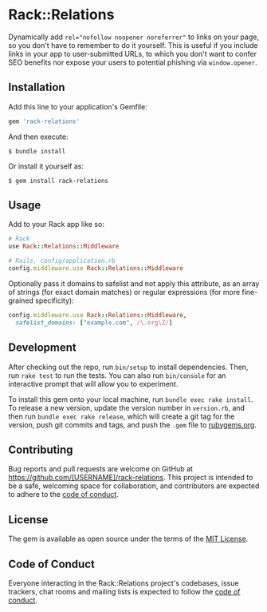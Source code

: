 # Rack::Relations

Dynamically add `rel="nofollow noopener noreferrer"` to links on your page, so you don't have to remember to do it yourself. This is useful if you include links in your app to user-submitted URLs, to which you don't want to confer SEO benefits nor expose your users to potential phishing via `window.opener`.

## Installation

Add this line to your application's Gemfile:

```ruby
gem 'rack-relations'
```

And then execute:

    $ bundle install

Or install it yourself as:

    $ gem install rack-relations

## Usage

Add to your Rack app like so:

```ruby
# Rack
use Rack::Relations::Middleware

# Rails, config/application.rb
config.middleware.use Rack::Relations::Middleware
```

Optionally pass it domains to safelist and not apply this attribute, as an array of strings (for exact domain matches) or regular expressions (for more fine-grained specificity):

```ruby
config.middleware.use Rack::Relations::Middleware,
  safelist_domains: ["example.com", /\.org\Z/]
```

## Development

After checking out the repo, run `bin/setup` to install dependencies. Then, run `rake test` to run the tests. You can also run `bin/console` for an interactive prompt that will allow you to experiment.

To install this gem onto your local machine, run `bundle exec rake install`. To release a new version, update the version number in `version.rb`, and then run `bundle exec rake release`, which will create a git tag for the version, push git commits and tags, and push the `.gem` file to [rubygems.org](https://rubygems.org).

## Contributing

Bug reports and pull requests are welcome on GitHub at https://github.com/[USERNAME]/rack-relations. This project is intended to be a safe, welcoming space for collaboration, and contributors are expected to adhere to the [code of conduct](https://github.com/[USERNAME]/rack-relations/blob/master/CODE_OF_CONDUCT.md).


## License

The gem is available as open source under the terms of the [MIT License](https://opensource.org/licenses/MIT).

## Code of Conduct

Everyone interacting in the Rack::Relations project's codebases, issue trackers, chat rooms and mailing lists is expected to follow the [code of conduct](https://github.com/[USERNAME]/rack-relations/blob/master/CODE_OF_CONDUCT.md).
